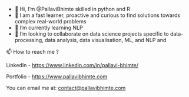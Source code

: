 - 👋 Hi, I’m @PallaviBhimte skilled in python and R
- 👀 I am a fast learner, proactive and curious to find solutions towards complex real-world problems
- 🌱 I’m currently learning NLP
- 💞️ I’m looking to collaborate on data science projects specific to data-processing, data analysis, data visualisation, ML, and NLP and 

📫 How to reach me ?

LinkedIn - https://www.linkedin.com/in/pallavi-bhimte/

Portfolio - https://www.pallavibhimte.com

You can email me at: contact@pallavibhimte.com


